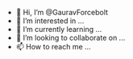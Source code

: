 - 👋 Hi, I’m @GauravForcebolt
- 👀 I’m interested in ...
- 🌱 I’m currently learning ...
- 💞️ I’m looking to collaborate on ...
- 📫 How to reach me ...

<!---
GauravForcebolt/GauravForcebolt is a ✨ special ✨ repository because its `README.md` (this file) appears on your GitHub profile.
You can click the Preview link to take a look at your changes.
--->
